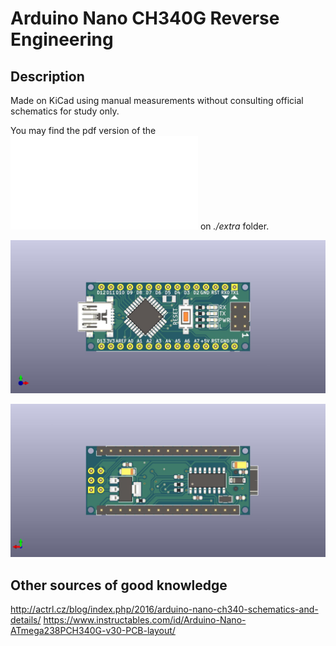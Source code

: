 # Arduino Nano CH340G Reverse Engineering

## Description

Made on KiCad using manual measurements without consulting official schematics for study only.

You may find the pdf version of the ![schematics](./extra/kicad-arduino-nano-reveng-schematics.pdf) on *./extra* folder.

![kicad-arduino-nano-reveng-front](./extra/kicad-arduino-nano-reveng-front.jpg)

![kicad arduino nano reveng back](./extra/kicad-arduino-nano-reveng-back.jpg)

## Other sources of good knowledge

http://actrl.cz/blog/index.php/2016/arduino-nano-ch340-schematics-and-details/
https://www.instructables.com/id/Arduino-Nano-ATmega238PCH340G-v30-PCB-layout/
